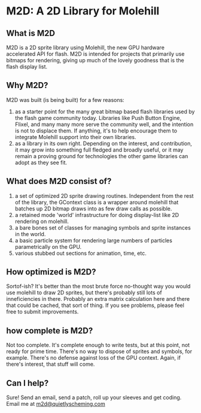 # M2D: A 2D Library for Molehill

## What is M2D

M2D is a 2D sprite library using Molehill, the new GPU hardware accelerated API for flash.  M2D is intended for projects that primarily use bitmaps for rendering, giving up much of the lovely goodness that is the flash display list.

## Why M2D?

M2D was built (is being built) for a few reasons:

1. as a starter point for the many great bitmap based flash libraries used by the flash game community today.  Libraries like Push Button Engine, Flixel, and many many more serve the community well, and the intention is not to displace them.  If anything, it's to help encourage them to integrate Molehill support into their own libraries.
2. as a library in its own right.  Depending on the interest, and contribution, it may grow into something full fledged and broadly useful, or it may remain a proving ground for technologies the other game libraries can adopt as they see fit.


## What does M2D consist of?

1. a set of optimized 2D sprite drawing routines.  Independent from the rest of the library, the GContext class is a wrapper around molehill that batches up 2D bitmap draws into as few draw calls as possible.
2. a retained mode 'world' infrastructure for doing display-list like 2D rendering on molehill.
3. a bare bones set of classes for managing symbols and sprite instances in the world.
4. a basic particle system for rendering large numbers of particles parametrically on the GPU.
5. various stubbed out sections for animation, time, etc.


## How optimized is M2D?
Sortof-ish?  It's better than the most brute force no-thought way you would use molehill to draw 2D sprites, but there's probably still lots of inneficiencies in there.  Probably an extra matrix calculation here and there that could be cached, that sort of thing. If you see problems, please feel free to submit improvements.

## how complete is M2D?
Not too complete.  It's complete enough to write tests, but at this point, not ready for prime time.  There's no way to dispose of sprites and symbols, for example.  There's no defense against loss of the GPU context.  Again, if there's interest, that stuff will come.  

## Can I help?
Sure!  Send an email, send a patch, roll up your sleeves and get coding.  Email me at m2d@quietlyscheming.com

